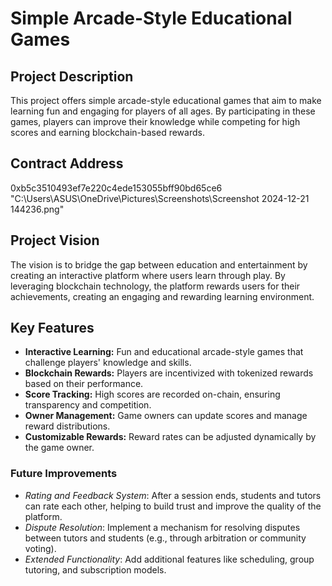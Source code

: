 # Simple Arcade-Style Educational Games

## Project Description
This project offers simple arcade-style educational games that aim to make learning fun and engaging for players of all ages. By participating in these games, players can improve their knowledge while competing for high scores and earning blockchain-based rewards.

## Contract Address
0xb5c3510493ef7e220c4ede153055bff90bd65ce6
"C:\Users\ASUS\OneDrive\Pictures\Screenshots\Screenshot 2024-12-21 144236.png"

## Project Vision
The vision is to bridge the gap between education and entertainment by creating an interactive platform where users learn through play. By leveraging blockchain technology, the platform rewards users for their achievements, creating an engaging and rewarding learning environment.

## Key Features
- **Interactive Learning:** Fun and educational arcade-style games that challenge players' knowledge and skills.
- **Blockchain Rewards:** Players are incentivized with tokenized rewards based on their performance.
- **Score Tracking:** High scores are recorded on-chain, ensuring transparency and competition.
- **Owner Management:** Game owners can update scores and manage reward distributions.
- **Customizable Rewards:** Reward rates can be adjusted dynamically by the game owner.

### Future Improvements

- *Rating and Feedback System*: After a session ends, students and tutors can rate each other, helping to build trust and improve the quality of the platform.
- *Dispute Resolution*: Implement a mechanism for resolving disputes between tutors and students (e.g., through arbitration or community voting).
- *Extended Functionality*: Add additional features like scheduling, group tutoring, and subscription models.
